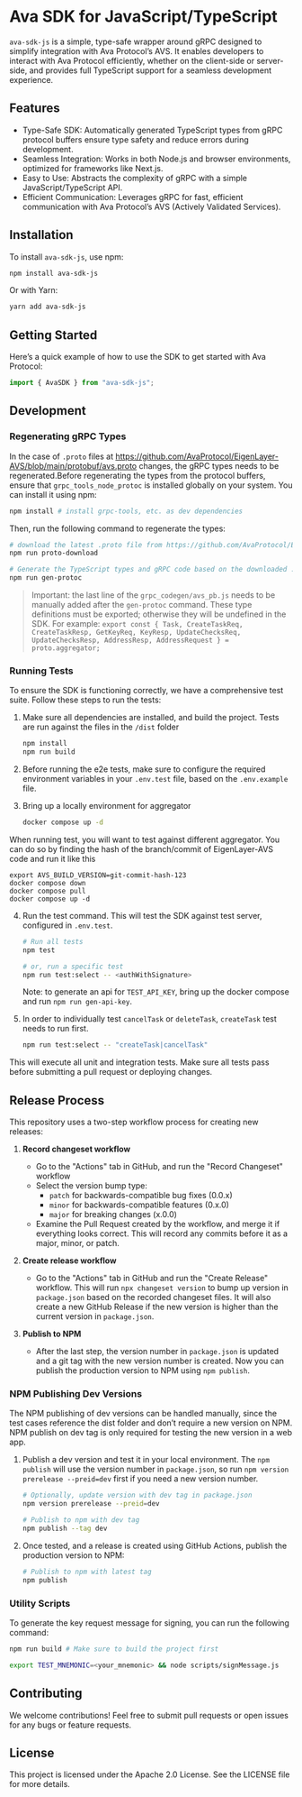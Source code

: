 # Ava SDK for JavaScript/TypeScript

`ava-sdk-js` is a simple, type-safe wrapper around gRPC designed to simplify integration with Ava Protocol’s AVS. It enables developers to interact with Ava Protocol efficiently, whether on the client-side or server-side, and provides full TypeScript support for a seamless development experience.

## Features

- Type-Safe SDK: Automatically generated TypeScript types from gRPC protocol buffers ensure type safety and reduce errors during development.
- Seamless Integration: Works in both Node.js and browser environments, optimized for frameworks like Next.js.
- Easy to Use: Abstracts the complexity of gRPC with a simple JavaScript/TypeScript API.
- Efficient Communication: Leverages gRPC for fast, efficient communication with Ava Protocol’s AVS (Actively Validated Services).

## Installation

To install `ava-sdk-js`, use npm:

```bash
npm install ava-sdk-js
```

Or with Yarn:

```bash
yarn add ava-sdk-js
```

## Getting Started

Here’s a quick example of how to use the SDK to get started with Ava Protocol:

```typescript
import { AvaSDK } from "ava-sdk-js";
```

## Development

### Regenerating gRPC Types

In the case of `.proto` files at https://github.com/AvaProtocol/EigenLayer-AVS/blob/main/protobuf/avs.proto changes, the gRPC types needs to be regenerated.Before regenerating the types from the protocol buffers, ensure that `grpc_tools_node_protoc` is installed globally on your system. You can install it using npm:

```bash
npm install # install grpc-tools, etc. as dev dependencies
```

Then, run the following command to regenerate the types:

```bash
# download the latest .proto file from https://github.com/AvaProtocol/EigenLayer-AVS
npm run proto-download

# Generate the TypeScript types and gRPC code based on the downloaded .proto file
npm run gen-protoc
```

> Important: the last line of the `grpc_codegen/avs_pb.js` needs to be manually added after the `gen-protoc` command. These type definitions must be exported; otherwise they will be undefined in the SDK. For example: `export const { Task, CreateTaskReq, CreateTaskResp, GetKeyReq, KeyResp, UpdateChecksReq, UpdateChecksResp, AddressResp, AddressRequest } = proto.aggregator;`

### Running Tests

To ensure the SDK is functioning correctly, we have a comprehensive test suite. Follow these steps to run the tests:

1. Make sure all dependencies are installed, and build the project. Tests are run against the files in the `/dist` folder
   ```bash
   npm install
   npm run build
   ```
2. Before running the e2e tests, make sure to configure the required environment variables in your `.env.test` file, based on the `.env.example` file.

3. Bring up a locally environment for aggregator

   ```bash
   docker compose up -d
   ```

  When running test, you will want to test against different aggregator. You can do so by finding the hash of the branch/commit of EigenLayer-AVS code and run it like this

  ```
  export AVS_BUILD_VERSION=git-commit-hash-123
  docker compose down
  docker compose pull
  docker compose up -d
  ```

4. Run the test command. This will test the SDK against test server, configured in `.env.test`.

   ```bash
   # Run all tests
   npm test

   # or, run a specific test
   npm run test:select -- <authWithSignature>
   ```

   Note: to generate an api for `TEST_API_KEY`, bring up the docker compose and run `npm run gen-api-key`.

5. In order to individually test `cancelTask` or `deleteTask`, `createTask` test needs to run first.
   ```bash
   npm run test:select -- "createTask|cancelTask"
   ```

This will execute all unit and integration tests. Make sure all tests pass before submitting a pull request or deploying changes.

## Release Process

This repository uses a two-step workflow process for creating new releases:

1. **Record changeset workflow**

   - Go to the "Actions" tab in GitHub, and run the "Record Changeset" workflow
   - Select the version bump type:
     - `patch` for backwards-compatible bug fixes (0.0.x)
     - `minor` for backwards-compatible features (0.x.0)
     - `major` for breaking changes (x.0.0)
   - Examine the Pull Request created by the workflow, and merge it if everything looks correct. This will record any commits before it as a major, minor, or patch.

2. **Create release workflow**
   - Go to the "Actions" tab in GitHub and run the "Create Release" workflow. This will run `npx changeset version` to bump up version in `package.json` based on the recorded changeset files. It will also create a new GitHub Release if the new version is higher than the current version in `package.json`.
3. **Publish to NPM**
   - After the last step, the version number in `package.json` is updated and a git tag with the new version number is created. Now you can publish the production version to NPM using `npm publish`.

### NPM Publishing Dev Versions

The NPM publishing of dev versions can be handled manually, since the test cases reference the dist folder and don’t require a new version on NPM. NPM publish on dev tag is only required for testing the new version in a web app.

1. Publish a dev version and test it in your local environment. The `npm publish` will use the version number in `package.json`, so run `npm version prerelease --preid=dev` first if you need a new version number.

   ```bash
   # Optionally, update version with dev tag in package.json
   npm version prerelease --preid=dev

   # Publish to npm with dev tag
   npm publish --tag dev
   ```

2. Once tested, and a release is created using GitHub Actions, publish the production version to NPM:
   ```bash
   # Publish to npm with latest tag
   npm publish
   ```

### Utility Scripts

To generate the key request message for signing, you can run the following command:

```bash
npm run build # Make sure to build the project first

export TEST_MNEMONIC=<your_mnemonic> && node scripts/signMessage.js
```

## Contributing

We welcome contributions! Feel free to submit pull requests or open issues for any bugs or feature requests.

## License

This project is licensed under the Apache 2.0 License. See the LICENSE file for more details.
